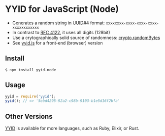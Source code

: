 # YYID for JavaScript (Node)

- Generates a random string in [UUID#4](https://en.wikipedia.org/wiki/Universally_unique_identifier#Version_4_.28random.29) format: `xxxxxxxx-xxxx-xxxx-xxxx-xxxxxxxxxxxx`
- In contrast to [RFC 4122](https://tools.ietf.org/rfc/rfc4122.txt), it uses all digits (128bit)
- Use a crytographically solid source of randomness: [crypto.randomBytes](http://nodejs.org/api/crypto.html#crypto_crypto_randombytes_size_callback)
- See [yyid.js](https://github.com/janlelis/yyid.js) for a front-end (browser) version

## Install

```
$ npm install yyid-node
```

## Usage

```javascript
yyid = require('yyid');
yyid(); // => '5ebd4295-92a2-c98b-9103-b1e5d16f2bfa'
```

## Other Versions

[YYID](https://github.com/micromodules/yyid) is available for more languages, such as Ruby, Elixir, or Rust.

